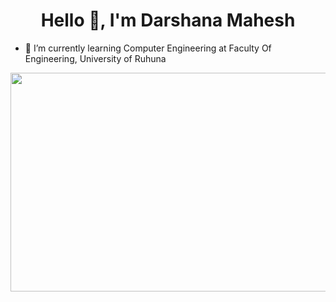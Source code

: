 <h1 align="center">Hello 👋, I'm Darshana Mahesh</h1>

- 🌱 I’m currently learning Computer Engineering at Faculty Of Engineering, University of Ruhuna


<div align="center">
  <img src="https://i.pinimg.com/originals/81/17/8b/81178b47a8598f0c81c4799f2cdd4057.gif" width="700" height="350">
</div>
